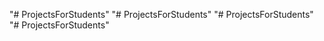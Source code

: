 "# ProjectsForStudents" 
"# ProjectsForStudents" 
"# ProjectsForStudents" 
"# ProjectsForStudents" 
